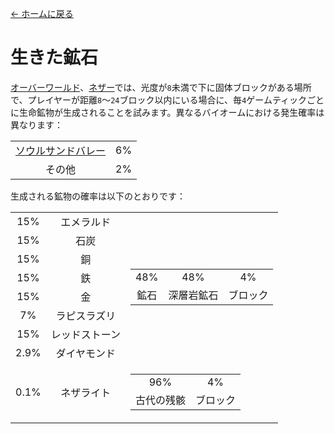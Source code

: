 [← ホームに戻る](../)
# 生きた鉱石
[オーバーワールド](https://minecraft.fandom.com/ja/wiki/オーバーワールド)、[ネザー](https://minecraft.fandom.com/ja/wiki/ネザー)では、光度が`8`未満で下に固体ブロックがある場所で、プレイヤーが距離`8`〜`24`ブロック以内にいる場合に、毎`4`ゲームティックごとに生命鉱物が生成されることを試みます。異なるバイオームにおける発生確率は異なります：  

<table>
    <tr>
        <td align="center"><a href="https://minecraft.fandom.com/ja/wiki/ソウルサンドバレー">ソウルサンドバレー</a></td>
        <td align="center">6%</td>
    </tr>
    <tr>
        <td align="center">その他</td>
        <td align="center">2%</td>
    </tr>
</table>

生成される鉱物の確率は以下のとおりです：  

<table>
    <tr>
        <td align="center">15%</td>
        <td align="center">エメラルド</td>
        <td align="center" rowspan="8">
            <table>
                <tr>
                    <td align="center">48%</td>
                    <td align="center">48%</td>
                    <td align="center">4%</td>
                </tr>
                <tr>
                    <td align="center">鉱石</td>
                    <td align="center">深層岩鉱石</td>
                    <td align="center">ブロック</td>
                </tr>
            </table>
        </td>
    </tr>
    <tr>
        <td align="center">15%</td>
        <td align="center">石炭</td>
    </tr>
    <tr>
        <td align="center">15%</td>
        <td align="center">銅</td>
    </tr>
    <tr>
        <td align="center">15%</td>
        <td align="center">鉄</td>
    </tr>
    <tr>
        <td align="center">15%</td>
        <td align="center">金</td>
    </tr>
    <tr>
        <td align="center">7%</td>
        <td align="center">ラピスラズリ</td>
    </tr>
    <tr>
        <td align="center">15%</td>
        <td align="center">レッドストーン</td>
    </tr>
    <tr>
        <td align="center">2.9%</td>
        <td align="center">ダイヤモンド</td>
    </tr>
    <tr>
        <td align="center">0.1%</td>
        <td align="center">ネザライト</td>
        <td align="center">
            <table>
                <tr>
                    <td align="center">96%</td>
                    <td align="center">4%</td>
                </tr>
                <tr>
                    <td align="center">古代の残骸</td>
                    <td align="center">ブロック</td>
                </tr>
            </table>
        </td>
    </tr>
</table>

